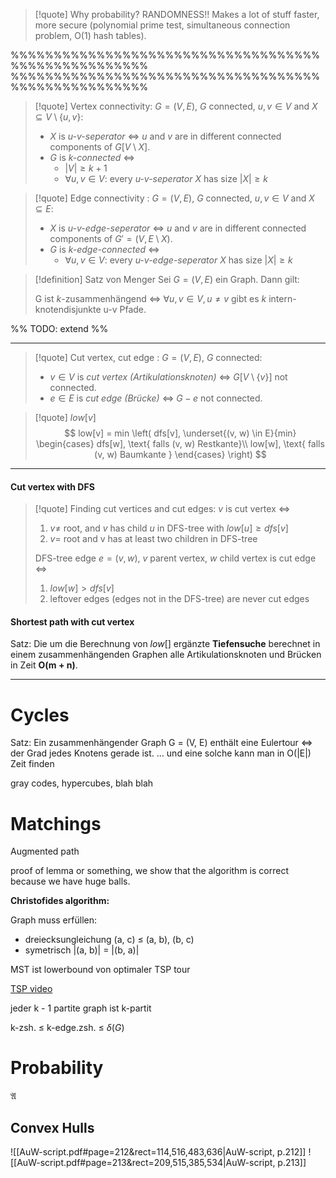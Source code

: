 
>[!quote] Why probability? RANDOMNESS!!
>Makes a lot of stuff faster, more secure (polynomial prime test, simultaneous connection problem, O(1) hash tables).

%%%%%%%%%%%%%%%%%%%%%%%%%%%%%%%%%%%%%%%%%%%%%%%%%%%%
%%%%%%%%%%%%%%%%%%%%%%%%%%%%%%%%%%%%%%%%%%%%%%%%%%%%







>[!quote] Vertex connectivity:
>$G = (V, E)$, $G$ connected, $u, v \in V$ and $X \subseteq V \setminus\{u, v\}$:
>- $X$ is *u-v-seperator* $\iff$ $u$ and $v$ are in different connected components of $G[V \setminus X]$.
>- $G$ is *k-connected* $\iff$
>	- $|V| \geq k + 1$
>	- $\forall u, v \in V$: every *u-v-seperator* $X$ has size $|X| \geq k$

>[!quote] Edge connectivity :
>$G = (V, E)$, $G$ connected, $u, v \in V$ and $X \subseteq E$:
>- $X$ is *u-v-edge-seperator* $\iff$ $u$ and $v$ are in different connected components of $G' = (V, E \setminus X)$.
>- $G$ is *k-edge-connected* $\iff$
>	- $\forall u,v \in V$: every *u-v-edge-seperator* $X$ has size $|X| \geq k$




>[!definition] Satz von Menger
>Sei $G=(V, E)$ ein Graph. Dann gilt:
>
>G ist $k$-zusammenhängend $\iff$ $\forall u,v \in V, u \neq v$ gibt es $k$ intern-knotendisjunkte u-v Pfade.

%% TODO: extend %%



___


>[!quote] Cut vertex, cut edge :
>$G = (V, E)$, $G$ connected:
>- $v \in V$ is *cut vertex (Artikulationsknoten)* $\iff$ $G[V\setminus\{v\}]$ not connected.
>- $e\in E$ is *cut edge (Brücke)* $\iff$ $G - e$ not connected.

>[!quote] $low[v]$
>$$
>low[v] = min \left( dfs[v], \underset{(v, w) \in E}{min} \begin{cases} dfs[w], \text{ falls (v, w) Restkante}\\ low[w], \text{ falls (v, w) Baumkante } \end{cases} \right)
>$$


___
#### Cut vertex with DFS
>[!quote] Finding cut vertices and cut edges:
>$v$ is cut vertex $\iff$
>1. $v \neq$ root, and $v$ has child $u$ in DFS-tree with $low[u] \geq dfs[v]$
>2. $v =$ root and v has at least two children in DFS-tree
>
>DFS-tree edge $e = (v, w)$, $v$ parent vertex, $w$ child vertex is cut edge $\iff$
>1. $low[w] > dfs[v]$
>2. leftover edges (edges not in the DFS-tree) are never cut edges

#### Shortest path with cut vertex

Satz:
Die um die Berechnung von $low[]$ ergänzte **Tiefensuche** berechnet in einem zusammenhängenden Graphen alle Artikulationsknoten und Brücken in Zeit **O(m + n)**.

___
# Cycles


Satz: Ein zusammenhängender Graph G = (V, E) enthält eine Eulertour $\iff$ der Grad jedes Knotens gerade ist. … und eine solche kann man in O(|E|) Zeit finden


gray codes, hypercubes, blah blah



# Matchings

Augmented path

proof of lemma or something, we show that the algorithm is correct because we have huge balls.



**Christofides algorithm:**

Graph muss erfüllen:
- dreiecksungleichung (a, c) ≤ (a, b), (b, c)
- symetrisch |(a, b)| = |(b, a)|

MST ist lowerbound von optimaler TSP tour



[TSP video](https://youtu.be/GiDsjIBOVoA?si=GTyS4TDwsS9jECNy) 



jeder k - 1 partite graph ist k-partit


k-zsh. ≤ k-edge.zsh. ≤ $\delta(G)$





# Probability






$\mathfrak A$ 










## Convex Hulls



![[AuW-script.pdf#page=212&rect=114,516,483,636|AuW-script, p.212]]
![[AuW-script.pdf#page=213&rect=209,515,385,534|AuW-script, p.213]]




























